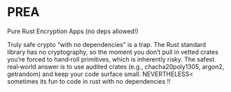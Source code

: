 # PREA
Pure Rust Encryption Apps (no deps allowed!) 


Truly safe crypto “with no dependencies” is a trap. The Rust standard library has no cryptography, so the moment you don’t pull in vetted crates you’re forced to hand‑roll primitives, which is inherently risky. The safest real‑world answer is to use audited crates (e.g., chacha20poly1305, argon2, getrandom) and keep your code surface small. NEVERTHELESS< sometimes its fun to code in rust with  no dependencies !! 

